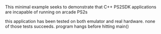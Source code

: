 This minimal example seeks to demonstrate that C++ PS2SDK applications are incapable of running on arcade PS2s

this application has been tested on both emulator and real hardware. none of those tests succeeds. program hangs before hitting main()